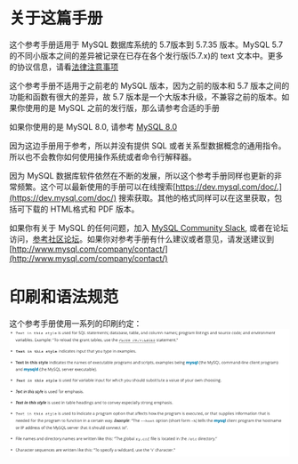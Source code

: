 # 关于这篇手册

这个参考手册适用于 MySQL 数据库系统的 5.7版本到 5.7.35 版本。MySQL 5.7 的不同小版本之间的差异被记录在已存在各个发行版(5.7.x)的 text 文本中。更多的协议信息，请看[法律注意事项](https://dev.mysql.com/doc/refman/5.7/en/preface.html#legalnotice)

这个参考手册不适用于之前老的 MySQL 版本，因为之前的版本和 5.7 版本之间的功能和函数有很大的差异，故 5.7 版本是一个大版本升级，不兼容之前的版本。如果你使用的是 MySQL 之前的发行版，那么请参考合适的手册

如果你使用的是 MySQL 8.0, 请参考 [MySQL 8.0](https://dev.mysql.com/doc/refman/8.0/en/)

因为这边手册用于参考，所以并没有提供 SQL 或者关系型数据概念的通用指令。所以也不会教你如何使用操作系统或者命令行解释器。

因为 MySQL 数据库软件依然在不断的发展，所以这个参考手册同样也更新的非常频繁。这个可以最新使用的手册可以在线搜索[https://dev.mysql.com/doc/.](https://dev.mysql.com/doc/) 搜索获取。其他的格式同样可以在这里获取，包括可下载的 HTML格式和 PDF 版本。

如果你有关于 MySQL 的任何问题，加入 [MySQL Community Slack](https://mysqlcommunity.slack.com/), 或者在论坛访问，[参考社区论坛](https://dev.mysql.com/doc/refman/5.7/en/information-sources.html#forums)。如果你对参考手册有什么建议或者意见，请发送建议到 [http://www.mysql.com/company/contact/](http://www.mysql.com/company/contact/)

# 印刷和语法规范

这个参考手册使用一系列的印刷约定：
![印刷约定](../../../images/typographical_convention.png)
